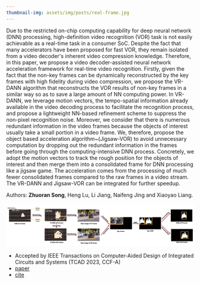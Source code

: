 ```yaml
---
thumbnail-img: assets/img/posts/real-frame.jpg
---
```

Due to the restricted on-chip computing capability for deep neural network (DNN) processing, high-definition video recognition (VOR) task is not easily achievable as a real-time task in a consumer SoC. Despite the fact that many accelerators have been proposed for fast VOR, they remain isolated from a video decoder's inherent video compression knowledge. Therefore, in this paper, we propose a video decoder-assisted neural network acceleration framework for real-time video recognition. Firstly, given the fact that the non-key frames can be dynamically reconstructed by the key frames with high fidelity during video compression, we propose the VR-DANN algorithm that reconstructs the VOR results of non-key frames in a similar way so as to save a large amount of NN computing power. In VR-DANN, we leverage motion vectors, the tempo-spatial information already available in the video decoding process to facilitate the recognition process, and propose a lightweight NN-based refinement scheme to suppress the non-pixel recognition noise. Moreover, we consider that there is numerous redundant information in the video frames because the objects of interest usually take a small portion in a video frame. We, therefore, propose the object based acceleration algorithm~(Jigsaw-VOR) to avoid unnecessary computation by dropping out the redundant information in the frames before going through the computing-intensive DNN process. Concretely, we adopt the motion vectors to track the rough position for the objects of interest and then merge them into a consolidated frame for DNN processing like a jigsaw game. The acceleration comes from the processing of much fewer consolidated frames compared to the raw frames in a video stream. The VR-DANN and Jigsaw-VOR can be integrated for further speedup.

Authors: **Zhuoran Song**, Heng Lu, Li Jiang, Naifeng Jing and Xiaoyao Liang.

![e2sr](/assets/img/posts/real-frame.jpg)

* Accepted by IEEE Transactions on Computer-Aided Design of Integrated Circuits and Systems (TCAD 2023, CCF-A)
* [paper](https://ieeexplore.ieee.org/abstract/document/9931136)
* [cite](https://scholar.googleusercontent.com/scholar.bib?q=info:i2JpDOtfUwMJ:scholar.google.com/&output=citation&scisdr=Cm1sAW37EPrgrjn1M44:AGlGAw8AAAAAZJrzK47_RtAcHCZkuX7EDV8XbIY&scisig=AGlGAw8AAAAAZJrzKx07coBghy9GAB6rhbJ6Ci8&scisf=4&ct=citation&cd=-1&hl=zh-CN)